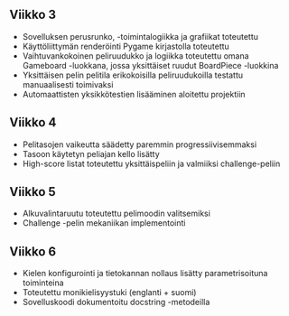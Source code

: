## Viikko 3

- Sovelluksen perusrunko, -toimintalogiikka ja grafiikat toteutettu
- Käyttöliittymän renderöinti Pygame kirjastolla toteutettu
- Vaihtuvankokoinen peliruudukko ja logiikka toteutettu omana Gameboard -luokkana, jossa yksittäiset ruudut BoardPiece -luokkina
- Yksittäisen pelin pelitila erikokoisilla peliruudukoilla testattu manuaalisesti toimivaksi
- Automaattisten yksikkötestien lisääminen aloitettu projektiin

## Viikko 4

- Pelitasojen vaikeutta säädetty paremmin progressiivisemmaksi
- Tasoon käytetyn peliajan kello lisätty
- High-score listat toteutettu yksittäispeliin ja valmiiksi challenge-peliin

## Viikko 5

- Alkuvalintaruutu toteutettu pelimoodin valitsemiksi
- Challenge -pelin mekaniikan implementointi

## Viikko 6

- Kielen konfigurointi ja tietokannan nollaus lisätty parametrisoituna toiminteina
- Toteutettu monikielisyystuki (englanti + suomi)
- Sovelluskoodi dokumentoitu docstring -metodeilla
